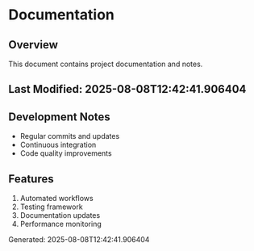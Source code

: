 # Documentation

## Overview
This document contains project documentation and notes.

## Last Modified: 2025-08-08T12:42:41.906404

## Development Notes
- Regular commits and updates
- Continuous integration
- Code quality improvements

## Features
1. Automated workflows
2. Testing framework
3. Documentation updates
4. Performance monitoring

Generated: 2025-08-08T12:42:41.906404
